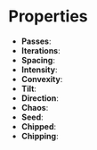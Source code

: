 

# Properties

- **Passes**: 
- **Iterations**: 
- **Spacing**: 
- **Intensity**: 
- **Convexity**: 
- **Tilt**: 
- **Direction**: 
- **Chaos**: 
- **Seed**: 
- **Chipped**: 
- **Chipping**: 




